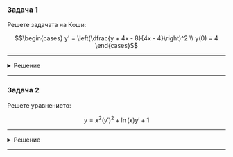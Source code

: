 ### Задача 1
Решете задачата на Коши:

```math
\begin{cases}
y' = \left(\dfrac{y + 4x - 8}{4x - 4}\right)^2
\\ 
y(0) = 4
\end{cases}
```

---

<details>
    <summary>Решение</summary>

Още няма решение :(
</details>

---

### Задача 2
Решете уравнението:

$$y = x^2(y')^2 + \ln(x)y' + 1$$

---

<details>
    <summary>Решение</summary>

Още няма решение :(
</details>

---